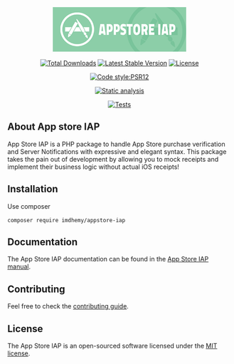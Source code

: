 <p align="center">
    <a href="https://imdhemy.com/laravel-iap-docs/docs/appstore-iap/intro">
        <img src="logo.png"  alt="Appstore IAP documentation" width="300"/>
    </a>
</p>

<p align="center">
<a href="https://packagist.org/packages/imdhemy/appstore-iap"><img src="https://img.shields.io/packagist/dt/imdhemy/appstore-iap" alt="Total Downloads"></a>
<a href="https://packagist.org/packages/imdhemy/appstore-iap"><img src="https://img.shields.io/packagist/v/imdhemy/appstore-iap" alt="Latest Stable Version"></a>
<a href="https://packagist.org/packages/imdhemy/appstore-iap"><img src="https://img.shields.io/packagist/l/imdhemy/appstore-iap" alt="License"></a>
</p>

<p align="center">
<a href="https://github.com/imdhemy/appstore-iap/actions/workflows/code-style.yml"><img src="https://github.
com/imdhemy/appstore-iap/actions/workflows/code-style.yml/badge.svg" alt="Code style:PSR12"></a>
</p>

<p align="center"><a href="https://github.com/imdhemy/appstore-iap/actions/workflows/code-analysis.yml"><img 
src="https://github.
com/imdhemy/appstore-iap/actions/workflows/code-analysis.yml/badge.svg" alt="Static analysis"></a></p>

<p align="center"><a href="https://github.com/imdhemy/appstore-iap/actions/workflows/tests.yml"><img 
src="https://github.
com/imdhemy/appstore-iap/actions/workflows/tests.yml/badge.svg" alt="Tests"></a></p>


## About App store IAP

App Store IAP is a PHP package to handle App Store purchase verification and Server Notifications with expressive and
elegant syntax. This package takes the pain out of development by allowing you to mock receipts and implement their
business logic without actual iOS receipts!

## Installation

Use composer

```
composer require imdhemy/appstore-iap
```

## Documentation

The App Store IAP documentation can be found in
the [App Store IAP manual](https://imdhemy.com/laravel-iap-docs/docs/appstore-iap/intro).

## Contributing

Feel free to check the [contributing guide](.github/CONTRIBUTING.md).

## License

The App Store IAP is an open-sourced software licensed under the [MIT license](./LICENSE.md).
